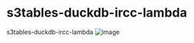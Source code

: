 # s3tables-duckdb-ircc-lambda
s3tables-duckdb-ircc-lambda
![image](https://github.com/user-attachments/assets/73a29b12-b704-4d23-9d1b-b513a26433c8)

